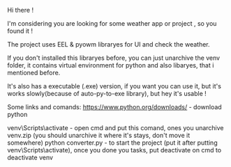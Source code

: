 Hi there !

I'm considering you are looking for some weather app or project , so you found it !

The project uses EEL & pyowm libraryes for UI and check the weather.

If you don't installed this libraryes before, you can just unarchive the venv folder, it contains virtual environment for python and also libaryes, that i mentioned before.

It's also has a executable (.exe) version, if you want you can use it, but it's works slowly(because of auto-py-to-exe library), but hey it's usable !

Some links and comands:
https://www.python.org/downloads/ - download python

venv\Scripts\activate - open cmd and put this comand, ones you unarchive venv.zip (you should unarchive it where it's stays, don't move it somewhere)
python converter.py - to start the project (put it after putting venv\Scripts\activate), once you done you tasks, put deactivate on cmd to deactivate venv
